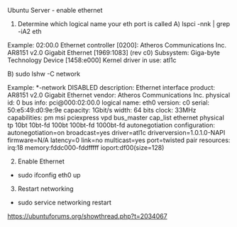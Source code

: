 Ubuntu Server - enable ethernet

1) Determine which logical name your eth port is called
A) lspci -nnk | grep -iA2 eth

Example:
02:00.0 Ethernet controller [0200]: Atheros Communications Inc. AR8151 v2.0 Gigabit Ethernet [1969:1083] (rev c0)
Subsystem: Giga-byte Technology Device [1458:e000]
Kernel driver in use: atl1c

B) sudo lshw -C network

Example:
*-network DISABLED
description: Ethernet interface
product: AR8151 v2.0 Gigabit Ethernet
vendor: Atheros Communications Inc.
physical id: 0
bus info: pci@000:02:00.0
logical name: eth0
version: c0
serial: 50:e5:49:d0:9e:9e
capacity: 1Gbit/s
width: 64 bits
clock: 33MHz
capabilities: pm msi pciexpress vpd bus_master cap_list ethernet physical tp 10bt 10bt-fd 100bt 100bt-fd 1000bt-fd autonegotiation
configuration: autonegotiation=on broadcast=yes driver=atl1c driverversion=1.0.1.0-NAPI firmware=N/A latency=0 link=no multicast=yes port=twisted pair
resources: irq:18 memory:fddc000-fddfffff ioport:df00(size=128)


2) Enable Ethernet
- sudo ifconfig eth0 up

3) Restart networking
- sudo service networking restart

https://ubuntuforums.org/showthread.php?t=2034067
